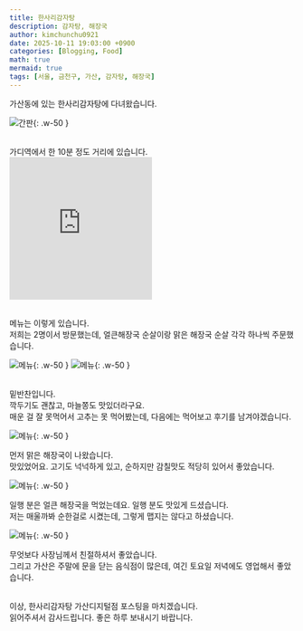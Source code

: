 ```yaml
---
title: 한사리감자탕
description: 감자탕, 해장국
author: kimchunchu0921
date: 2025-10-11 19:03:00 +0900
categories: [Blogging, Food]
math: true
mermaid: true
tags: [서울, 금천구, 가산, 감자탕, 해장국]
---
```


가산동에 있는 한사리감자탕에 다녀왔습니다. 

![간판](/assets/img/post/2025-10/26.jpeg){: .w-50 }

<br/>
가디역에서 한 10분 정도 거리에 있습니다. <br/>

<div style="display: flex; justify-content: start; align-items: center; width: 100%; "><iframe src="https://www.google.com/maps/embed?pb=!1m18!1m12!1m3!1d25330.295115689813!2d126.8424733743164!3d37.47755580000002!2m3!1f0!2f0!3f0!3m2!1i1024!2i768!4f13.1!3m3!1m2!1s0x357b610055cec3b1%3A0x29607855262fe4ed!2z7ZWc7IKs66as6rCQ7J6Q7YOVJuu8iOq1rOydtCDqsIDsgrDrlJTsp4DthLjsoJA!5e0!3m2!1sko!2skr!4v1760341665830!5m2!1sko!2skr" width="50%"  style="aspect-ratio: 1 / 1; border:0;" allowfullscreen="" loading="lazy" referrerpolicy="no-referrer-when-downgrade"></iframe></div>

<br/>

메뉴는 이렇게 있습니다. <br/>
저희는 2명이서 방문했는데, 얼큰해장국 순살이랑 맑은 해장국 순살 각각 하나씩 주문했습니다.<br/>

![메뉴](/assets/img/post/2025-10/28.jpeg){: .w-50 }
![메뉴](/assets/img/post/2025-10/29.jpeg){: .w-50 }

<br/>
밑반찬입니다.<br/>
깍두기도 괜찮고, 마늘쫑도 맛있더라구요.<br/>
매운 걸 잘 못먹어서 고추는 못 먹어봤는데, 다음에는 먹어보고 후기를 남겨야겠습니다.<br/>

![메뉴](/assets/img/post/2025-10/27.jpeg){: .w-50 }

먼저 맑은 해장국이 나왔습니다.<br/>
맛있었어요. 고기도 넉넉하게 있고, 순하지만 감칠맛도 적당히 있어서 좋았습니다.

![메뉴](/assets/img/post/2025-10/30.jpeg){: .w-50 }

일행 분은 얼큰 해장국을 먹었는데요. 일행 분도 맛있게 드셨습니다.<br/>
저는 매울까봐 순한걸로 시켰는데, 그렇게 맵지는 않다고 하셨습니다.

![메뉴](/assets/img/post/2025-10/31.jpeg){: .w-50 }

무엇보다 사장님께서 친절하셔서 좋았습니다.<br/>
그리고 가산은 주말에 문을 닫는 음식점이 많은데, 여긴 토요일 저녁에도 영업해서 좋았습니다.<br/>

<br/> 
이상, 한사리감자탕 가산디지털점 포스팅을 마치겠습니다. <br/> 
읽어주셔서 감사드립니다. 좋은 하루 보내시기 바랍니다.
